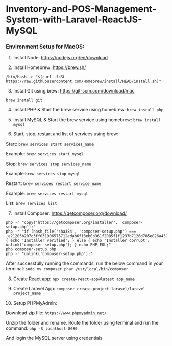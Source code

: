 # Inventory-and-POS-Management-System-with-Laravel-ReactJS-MySQL

### Environment Setup for MacOS:
1. Install Node: https://nodejs.org/en/download

2. Install Homebrew: https://brew.sh/

`/bin/bash -c "$(curl -fsSL https://raw.githubusercontent.com/Homebrew/install/HEAD/install.sh)"`


3. Install Git using brew: https://git-scm.com/download/mac

`brew install git`

4. Install PHP & Start the brew service using homebrew: `brew install php`

5. Install MySQL & Start the brew service using homebrew: `brew install mysql`

6. Start, stop, restart and list of services using brew:

Start: 
`brew services start services_name`

Example: `brew services start mysql`

Stop:
`brew services stop services_name`

Example:`brew services stop mysql`

Restart:
`brew services restart service_name`

Example: `brew services restart mysql`

List:
`brew services list`

7. Install Composer: https://getcomposer.org/download/

```
php -r "copy('https://getcomposer.org/installer', 'composer-setup.php');"
php -r "if (hash_file('sha384', 'composer-setup.php') === 'e21205b207c3ff031906575712edab6f13eb0b361f2085f1f1237b7126d785e826a450292b6cfd1d64d92e6563bbde02') { echo 'Installer verified'; } else { echo 'Installer corrupt'; unlink('composer-setup.php'); } echo PHP_EOL;"
php composer-setup.php
php -r "unlink('composer-setup.php');"
```

After successfully running the commands, run the below command in your terminal:
`sudo mv composer.phar /usr/local/bin/composer`

8. Create React app:
`npx create-react-app@latest app_name`

9. Create Laravel App:
`composer create-project laravel/laravel project_name`

10. Setup PHPMyAdmin:

Download zip file: `https://www.phpmyadmin.net/`

Unzip the folder and rename. Route the folder using terminal and run the command: `php -S localhost:8080`

And login the MySQL server using credentials